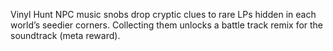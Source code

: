 Vinyl Hunt
NPC music snobs drop cryptic clues to rare LPs hidden in each world’s seedier corners.
Collecting them unlocks a battle track remix for the soundtrack (meta reward).
